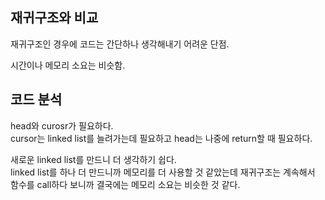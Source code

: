 ## 재귀구조와 비교
재귀구조인 경우에 코드는 간단하나 
생각해내기 어려운 단점.

시간이나 메모리 소요는 비슷함.

## 코드 분석
head와 curosr가 필요하다.   
cursor는 linked list를 늘려가는데 필요하고 head는 나중에 return할 때 필요하다.

새로운 linked list를 만드니 더 생각하기 쉽다.   
linked list를 하나 더 만드니까 메모리를 더 사용할 것 같았는데
재귀구조는 계속해서 함수를 call하다 보니까 결국에는
메모리 소요는 비슷한 것 같다.
